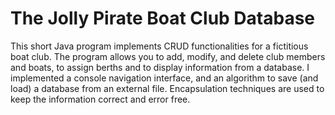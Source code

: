 <h1>The Jolly Pirate Boat Club Database</h1>

This short Java program implements CRUD functionalities for a fictitious boat club. The program allows you to add, modify, and delete club members and boats, to assign berths and to display information from a database. I implemented a console navigation interface, and an algorithm to save (and load) a database from an external file. Encapsulation techniques are used to keep the information correct and error free.
